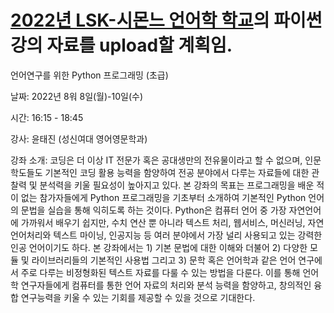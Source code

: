 # [2022년 LSK-시몬느 언어학 학교](http://www.linguistics.or.kr/php/menu_05.php)의 파이썬 강의 자료를 upload할 계획임. 

언어연구를 위한 Python 프로그래밍 (초급)

날짜: 2022년 8워 8일(월)-10일(수)

시간: 16:15 - 18:45

강사: 윤태진 (성신여대 영어영문학과)

강좌 소개: 코딩은 더 이상 IT 전문가 혹은 공대생만의 전유물이라고 할 수 없으며, 인문학도들도 기본적인 코딩 활용 능력을 함양하여 전공 분야에서 다루는 자료들에 대한 관찰력 및 분석력을 키울 필요성이 높아지고 있다. 본 강좌의 목표는 프로그래밍을 배운 적이 없는 참가자들에게 Python 프로그래밍을 기초부터 소개하여 기본적인 Python 언어의 문법을 실습을 통해 익히도록 하는 것이다. Python은 컴퓨터 언어 중 가장 자연언어에 가까워서 배우기 쉽지만, 수치 연산 뿐 아니라 텍스트 처리, 웹서비스, 머신러닝, 자연언어처리와 텍스트 마이닝, 인공지능 등 여러 분야에서 가장 널리 사용되고 있는 강력한 인공 언어이기도 하다.
본 강좌에서는 1) 기본 문법에 대한 이해와 더불어 2) 다양한 모듈 및 라이브러리들의 기본적인 사용법 그리고 3) 문학 혹은 언어학과 같은 언어 연구에서 주로 다루는 비정형화된 텍스트 자료를 다룰 수 있는 방법을 다룬다. 이를 통해 언어학 연구자들에게 컴퓨터를 통한 언어 자료의 처리와 분석 능력을 함양하고, 창의적인 융합 연구능력을 키울 수 있는 기회를 제공할 수 있을 것으로 기대한다.
